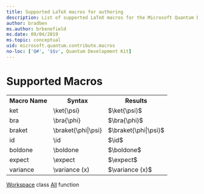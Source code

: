 ```yaml
---
title: Supported LaTeX macros for authoring
description: List of supported LaTeX macros for the Microsoft Quantum Development Kit documentation. 
author: bradben
ms.author: brbenefield
ms.date: 09/04/2019
ms.topic: conceptual
uid: microsoft.quantum.contribute.macros
no-loc: ['Q#', '$$v', Quantum Development Kit]
---
```


# Supported Macros

<table>
<tr><th>Macro Name</th><th>Syntax</th><th>Results</th></tr>
<tr><td>ket</td><td>\ket{\psi}</td><td>$\ket{\psi}$</td></tr>
<tr><td>bra</td><td>\bra{\phi}</td><td>$\bra{\phi}$</td></tr>
<tr><td>braket</td><td>\braket{\phi|\psi}</td><td>$\braket{\phi|\psi}$</td></tr>
<tr><td>id</td><td>\id</td><td>$\id$</td></tr>
<tr><td>boldone</td><td>\boldone</td><td>$\boldone$</td></tr>
<tr><td>expect</td><td>\expect</td><td>$\expect$</td></tr>
<tr><td>variance</td><td>\variance (x)</td><td>$\variance (x)$</td></tr>
</table>

[Workspace](xref:azure.quantum.workspace) class
[All](xref:Qdk.Microsoft.Quantum.Arrays.All) function
